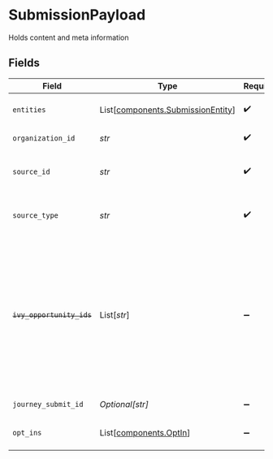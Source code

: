 # SubmissionPayload

Holds content and meta information


## Fields

| Field                                                                                                                                                | Type                                                                                                                                                 | Required                                                                                                                                             | Description                                                                                                                                          | Example                                                                                                                                              |
| ---------------------------------------------------------------------------------------------------------------------------------------------------- | ---------------------------------------------------------------------------------------------------------------------------------------------------- | ---------------------------------------------------------------------------------------------------------------------------------------------------- | ---------------------------------------------------------------------------------------------------------------------------------------------------- | ---------------------------------------------------------------------------------------------------------------------------------------------------- |
| `entities`                                                                                                                                           | List[[components.SubmissionEntity](../../models/components/submissionentity.md)]                                                                     | :heavy_check_mark:                                                                                                                                   | Entities to create from submission<br/>                                                                                                              |                                                                                                                                                      |
| `organization_id`                                                                                                                                    | *str*                                                                                                                                                | :heavy_check_mark:                                                                                                                                   | organization id                                                                                                                                      | 123                                                                                                                                                  |
| `source_id`                                                                                                                                          | *str*                                                                                                                                                | :heavy_check_mark:                                                                                                                                   | identifier for source e.g. journey ID or frontend ID                                                                                                 | ce99875f-fba9-4fe2-a8f9-afaf52059051                                                                                                                 |
| `source_type`                                                                                                                                        | *str*                                                                                                                                                | :heavy_check_mark:                                                                                                                                   | type of source, e.g. journey or frontend                                                                                                             | journey                                                                                                                                              |
| ~~`ivy_opportunity_ids`~~                                                                                                                            | List[*str*]                                                                                                                                          | :heavy_minus_sign:                                                                                                                                   | : warning: ** DEPRECATED **: This will be removed in a future release, please migrate away from it as soon as possible.<br/><br/>Related Ivy Opportunity Ids |                                                                                                                                                      |
| `journey_submit_id`                                                                                                                                  | *Optional[str]*                                                                                                                                      | :heavy_minus_sign:                                                                                                                                   | journey submit uid                                                                                                                                   | 123                                                                                                                                                  |
| `opt_ins`                                                                                                                                            | List[[components.OptIn](../../models/components/optin.md)]                                                                                           | :heavy_minus_sign:                                                                                                                                   | Opt-ins to create from submission<br/>                                                                                                               |                                                                                                                                                      |